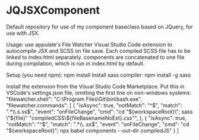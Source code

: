 # JQJSXComponent
Default repository for use of my component baseclass based on JQuery, for use with JSX.

Usage: use appulate's File Watcher Visual Studio Code extension to autocompile JSX and SCSS on file save. Each compiled SCSS file has to be linked to index.html separately. components are concatenated to one file during compilation, which is run in index.html by default.

Setup (you need npm):
npm install 
Install sass compiler:
npm install -g sass

Install the extenxion from the Visual Studio Code Marketplace. 
Put this in VSCode's settings.json file, omitting the first line on non-windows systems:
"filewatcher.shell": "C:\\Program Files\\Git\\bin\\bash.exe",
"filewatcher.commands": [
    {
        "isAsync": true,
        "notMatch": "^$",
        "match": ".*\\.s.ss$",
        "event": "onFileChange",
        "cmd": "cd \"${workspaceRoot}\"; sass \"${file}\" \"compiledCSS\\${fileBasenameNoExt}.css\"",
    },
    {
        "isAsync": true,
        "notMatch": "^$",
        "match": ".*\\..sx$",
        "event": "onFileChange",
        "cmd": "cd \"${workspaceRoot}\"; npx babel components --out-dir compiledJS"
    }
]